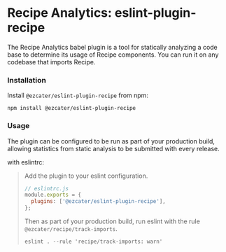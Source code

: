 # Recipe Analytics: eslint-plugin-recipe

The Recipe Analytics babel plugin is a tool for statically analyzing a code base to determine its usage of Recipe components. You can run it on any codebase that imports Recipe.

### Installation

Install `@ezcater/eslint-plugin-recipe` from npm:

```term
npm install @ezcater/eslint-plugin-recipe
```

### Usage

The plugin can be configured to be run as part of your production build, allowing statistics from static analysis to be submitted with every release.

with eslintrc:

> Add the plugin to your eslint configuration.
>
> ```js
> // eslintrc.js
> module.exports = {
>   plugins: ['@ezcater/eslint-plugin-recipe'],
> };
> ```
>
> Then as part of your production build, run eslint with the rule `@ezcater/recipe/track-imports`.
>
> ```term
> eslint . --rule 'recipe/track-imports: warn'
> ```
